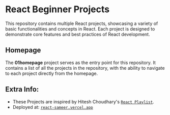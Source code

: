 # React Beginner Projects

This repository contains multiple React projects, showcasing a variety of basic functionalities and concepts in React. Each project is designed to demonstrate core features and best practices of React development.


## Homepage
The **01homepage** project serves as the entry point for this repository. It contains a list of all the projects in the repository, with the ability to navigate to each project directly from the homepage.

## Extra Info:
- These Projects are inspired by Hitesh Choudhary's <a href="https://youtube.com/playlist?list=PLu71SKxNbfoDqgPchmvIsL4hTnJIrtige&si=F69jspgE3joj1l2k" target="_blank">`React Playlist`</a>.
- Deployed at: <a href="https://react-sameer.vercel.app" target="_blank">`react-sameer.vercel.app`</a>